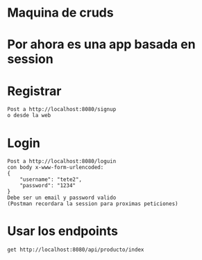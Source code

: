 # Maquina de cruds

# Por ahora es una app basada en session

# Registrar

    Post a http://localhost:8080/signup
    o desde la web

# Login

    Post a http://localhost:8080/loguin
    con body x-www-form-urlencoded:
    {
        "username": "tete2",
        "password": "1234"
    }
    Debe ser un email y password valido
    (Postman recordara la session para proximas peticiones)

# Usar los endpoints

    get http://localhost:8080/api/producto/index



